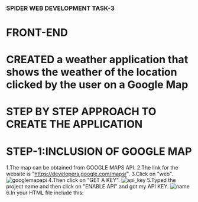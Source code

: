 
### SPIDER WEB DEVELOPMENT TASK-3
# FRONT-END
# CREATED a weather application that shows the weather of the location clicked by the user on a Google Map

# STEP BY STEP APPROACH TO CREATE THE APPLICATION

# STEP-1:INCLUSION OF GOOGLE MAP
1.The map can be obtained from GOOGLE MAPS API.
2.The link for the website is "https://developers.google.com/maps/".
3.Click on "web".
![googlemapapi](https://user-images.githubusercontent.com/28576445/27851665-6a9d5b42-6179-11e7-87e8-5d55b2add3ba.PNG)
4.Then click on "GET A KEY".
![api_key](https://user-images.githubusercontent.com/28576445/27851725-ba311f86-6179-11e7-8637-e5b3b773660d.PNG)
5.Typed the project name and then click on "ENABLE API" and got my API KEY.
![name](https://user-images.githubusercontent.com/28576445/27851810-145998ee-617a-11e7-9906-d72485998979.PNG)
6.In your HTML file include this:<script async defer src="https://maps.googleapis.com/maps/api/js?key=API KEY&callback=initMap"><script>
Instead of API KEY I gave my API KEY=6ae549aa7de464d892343ab1a948fa14.
7.Then I created a function "initMap" and wrote the following code
	options={zoom:4,center:{lat:20.5937,lng: 78.9629}};
	map=new google.maps.Map(document.getElementById("map"),options);

![initmap](https://user-images.githubusercontent.com/28576445/27851815-19bb2b86-617a-11e7-91f5-3289d719a38c.PNG)
  This creates a map object of google maps.
  The map is now available on the browser page at the location mentioned by div element having id as "map" and the map is having zoom     level of 4 and centered at India(The given lat and lng are latitude and longitude of India).
  # spider_webdev_task3
use github issues to host images

# STEP-2:INCLUSION OF INFOWINDOWS
  1.There are 4 infowindows which are visible when the index.html is run.
  2.I created an array of objects by the name of "cities" and stored the name of 4 cities and corresponding latitudes and longitudes.
  3.Then I created 4 different objects of google.maps.InfoWindow().If we create one object then we will see one infowindow which is of the last city because the content of the object will be overwritten.
  4.The different objects can be created by taking a variable s and assigning it the value "info"+i.toString() where i is the looping variable.It can be seen in the "info_window" function.
  5.Each infowidow object has content and position.
    I gave content as city name and temperature.The way I got the temperature is explained later in the README.
    Position implies the position of the info window which can be specified by the latitude and longitude.
    I did this in a loop and obtained city,lat,lng from cities array and temperature from temperauure array.
  6." &#8451" is for degree C symbol.

# STEP-3:INCLUSION OF SEARCH BOX WITH AUTOCOMPLETION
  1.I included google library "places" in the script
  <script async defer src="https://maps.googleapis.com/maps/api/js?key=API KEY&callback=initMap"><script>
  2.I stored the location typed by the user in the search box (having id as "search") in a variable "search".
  3.Then I created an object of google.maps.places.Autocomplete(search) by  the name autocomplete.
  4.Then I added an addListener event to the autocomplete object when autocomplete is completedand location is selected.
  5.Then I create an object to get the place selected by using variable "place" using autocomplete.getPlace()
  and obtained the complete address and latitude and longitude of this place by using the properties of this object 
  "place" using various syntaxes.
  
  
  # STEP-4:FINDING TEMPERATURE OF A GIVEN LOCATION
  1.Temperature can be obtained using OPEN WEATHER MAP API.
  2.I went to the link https://openweathermap.org/api and then clicked on API key and signed up and obtained the key.
  3.Then I used AJAX in the following ways.
  1.Web browsers have built in tool called "XMLHttpRequest".It establishes connection with the URL that we specify and helps us to send or receive data.I created a new instance of this tool by the name xmlhttp.
    xmlhttp=new XMLHttpRequest();
  2.I used a method of this tool to get data from the url  url="http://api.openweathermap.org/data/2.5/weather?
    lat="+lat+"&lon="+lng+"&APPID="+api"  where lat and lng are latitude and longitude of the place and api is my API KEY
    "6ae549aa7de464d892343ab1a948fa14"
  
 
  
  
   
